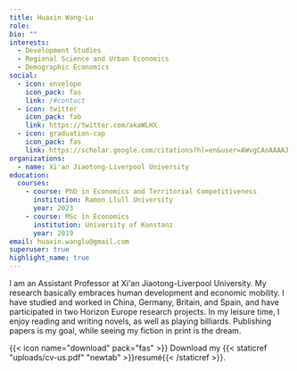 ```yaml
---
title: Huaxin Wang-Lu
role:
bio: ""
interests:
  - Development Studies
  - Regional Science and Urban Economics
  - Demographic Economics
social:
  - icon: envelope
    icon_pack: fas
    link: /#contact
  - icon: twitter
    icon_pack: fab
    link: https://twitter.com/akaWLHX
  - icon: graduation-cap
    icon_pack: fas
    link: https://scholar.google.com/citations?hl=en&user=AWvgCAoAAAAJ
organizations:
  - name: Xi'an Jiaotong-Liverpool University
education:
  courses:
    - course: PhD in Economics and Territorial Competitiveness
      institution: Ramon Llull University
      year: 2023
    - course: MSc in Economics
      institution: University of Konstanz
      year: 2019
email: huaxin.wanglu@gmail.com
superuser: true
highlight_name: true
---
```

I am an Assistant Professor at Xi'an Jiaotong-Liverpool University. My research basically embraces human development and economic mobility. I have studied and worked in China, Germany, Britain, and Spain, and have participated in two Horizon Europe research projects. In my leisure time, I enjoy reading and writing novels, as well as playing billiards. Publishing papers is my goal, while seeing my fiction in print is the dream.

{{< icon name="download" pack="fas" >}} Download my {{< staticref "uploads/cv-us.pdf" "newtab" >}}resumé{{< /staticref >}}.
